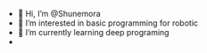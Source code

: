 - 👋 Hi, I’m @Shunemora
- 👀 I’m interested in basic programming for robotic
- 🌱 I’m currently learning deep programing
-

<!---
Shunemora/Shunemora is a ✨ special ✨ repository because its `README.md` (this file) appears on your GitHub profile.
You can click the Preview link to take a look at your changes.
--->
